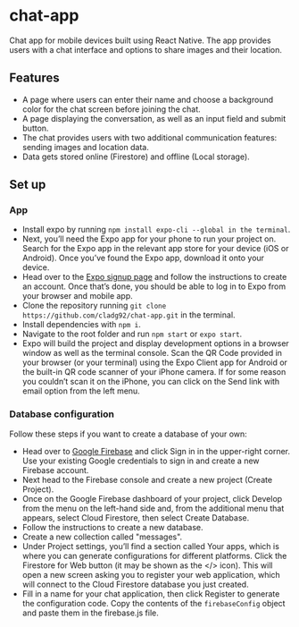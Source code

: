 # chat-app

Chat app for mobile devices built using React Native. The app provides users with a chat interface and options to share images and their location.

## Features

- A page where users can enter their name and choose a background color for the chat screen
  before joining the chat.
- A page displaying the conversation, as well as an input field and submit button.
- The chat provides users with two additional communication features: sending images
  and location data.
- Data gets stored online (Firestore) and offline (Local storage).

## Set up

### App

- Install expo by running `npm install expo-cli --global in the terminal`.
- Next, you’ll need the Expo app for your phone to run your project on. Search for the Expo app in the relevant app store for your device (iOS or Android). Once you’ve found the Expo app, download it onto your device.
- Head over to the [Expo signup page](https://expo.dev/) and follow the instructions to create an account. Once that’s done, you should be able to log in to Expo from your browser and mobile app.
- Clone the repository running `git clone https://github.com/cladg92/chat-app.git` in the terminal.
- Install dependencies with `npm i`.
- Navigate to the root folder and run `npm start` or `expo start`.
- Expo will build the project and display development options in a browser window as well as the terminal console. Scan the QR Code provided in your browser (or your terminal) using the Expo Client app for Android or the built-in QR code scanner of your iPhone camera. If for some reason you couldn’t scan it on the iPhone, you can click on the Send link with email option from the left menu.

### Database configuration

Follow these steps if you want to create a database of your own:

- Head over to [Google Firebase](https://firebase.google.com/) and click Sign in in the upper-right corner. Use your existing Google credentials to sign in and create a new Firebase account.
- Next head to the Firebase console and create a new project (Create Project).
- Once on the Google Firebase dashboard of your project, click Develop from the menu on the left-hand side and, from the additional menu that appears, select Cloud Firestore, then select Create Database.
- Follow the instructions to create a new database.
- Create a new collection called "messages".
- Under Project settings, you’ll find a section called Your apps, which is where you can generate configurations for different platforms. Click the Firestore for Web button (it may be shown as the </> icon). This will open a new screen asking you to register your web application, which will connect to the Cloud Firestore database you just created.
- Fill in a name for your chat application, then click Register to generate the configuration code. Copy the contents of the `firebaseConfig` object and paste them in the firebase.js file.
